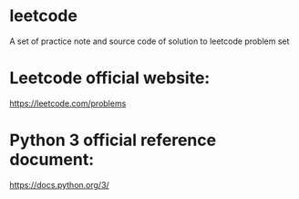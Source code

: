# leetcode
A set of practice note and source code of solution to leetcode problem set

# Leetcode official website:
https://leetcode.com/problems

# Python 3 official reference document:
https://docs.python.org/3/